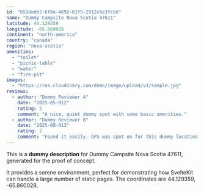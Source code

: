 ```yaml
---
id: "b52dedb2-6f8e-4692-81f5-2912c6e3fcb6"
name: "Dummy Campsite Nova Scotia 47611"
latitude: 44.129359
longitude: -65.860028
continent: "north-america"
country: "canada"
region: "nova-scotia"
amenities:
  - "toilet"
  - "picnic-table"
  - "water"
  - "fire-pit"
images:
  - "https://res.cloudinary.com/demo/image/upload/v1/sample.jpg"
reviews:
  - author: "Dummy Reviewer A"
    date: "2025-05-012"
    rating: 5
    comment: "A nice, quiet dummy spot with some basic amenities."
  - author: "Dummy Reviewer B"
    date: "2025-08-013"
    rating: 2
    comment: "Found it easily. GPS was spot on for this dummy location."
---
```


This is a **dummy description** for Dummy Campsite Nova Scotia 47611, generated for the proof of concept.

It provides a serene environment, perfect for demonstrating how SvelteKit can handle a large number of static pages. The coordinates are 44.129359, -65.860028.
